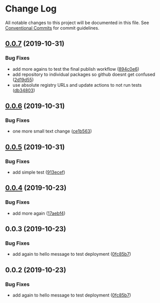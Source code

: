 # Change Log

All notable changes to this project will be documented in this file.
See [Conventional Commits](https://conventionalcommits.org) for commit guidelines.

## [0.0.7](https://github.com/sammarks/react/compare/@sammarks/react-editor@0.0.6...@sammarks/react-editor@0.0.7) (2019-10-31)


### Bug Fixes

* add more agains to test the final publish workflow ([894c0e6](https://github.com/sammarks/react/commit/894c0e667a17dd913ab1fb479fc179b4bdaaa8cd))
* add repository to individual packages so github doesnt get confused ([2d19d55](https://github.com/sammarks/react/commit/2d19d554f4e0fdd56505594a8b0428c9bda44f5b))
* use absolute registry URLs and update actions to not run tests ([db34803](https://github.com/sammarks/react/commit/db34803deb4f9d642d8afcdba3cbdff1a61612c0))





## [0.0.6](https://github.com/sammarks/react/compare/@sammarks/react-editor@0.0.5...@sammarks/react-editor@0.0.6) (2019-10-31)


### Bug Fixes

* one more small text change ([ce1b563](https://github.com/sammarks/react/commit/ce1b5630f34dab922721dd24cc48aa8fd819b564))





## [0.0.5](https://github.com/sammarks/react/compare/@sammarks/react-editor@0.0.4...@sammarks/react-editor@0.0.5) (2019-10-31)


### Bug Fixes

* add simple test ([913ecef](https://github.com/sammarks/react/commit/913ecefc638f5f7a8617b1f826aa9bbe6139c806))





## [0.0.4](https://github.com/sammarks/react/compare/@sammarks/react-editor@0.0.3...@sammarks/react-editor@0.0.4) (2019-10-23)


### Bug Fixes

* add more again ([17aebf4](https://github.com/sammarks/react/commit/17aebf44b35e434a01ed1a4c00b29ffe342896e5))





## 0.0.3 (2019-10-23)


### Bug Fixes

* add again to hello message to test deployment ([0fc85b7](https://github.com/sammarks/react/commit/0fc85b7eb1f4e931f6dd5b4313c91452fe1812f1))





## 0.0.2 (2019-10-23)


### Bug Fixes

* add again to hello message to test deployment ([0fc85b7](https://github.com/sammarks/react/commit/0fc85b7eb1f4e931f6dd5b4313c91452fe1812f1))
